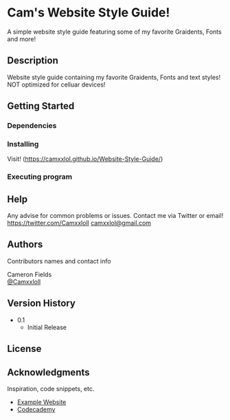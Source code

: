 # Cam's Website Style Guide!

A simple website style guide featuring some of my favorite Graidents, Fonts and more!

## Description

Website style guide containing my favorite Graidents, Fonts and text styles! NOT optimized for celluar devices!

## Getting Started

### Dependencies



### Installing

Visit! (https://camxxlol.github.io/Website-Style-Guide/)

### Executing program



## Help

Any advise for common problems or issues.
Contact me via Twitter or email!
https://twitter.com/Camxxloll
camxxlol@gmail.com

## Authors

Contributors names and contact info

Cameron Fields  
[@Camxxloll]([https://twitter.com/Camxxloll])

## Version History
* 0.1
    * Initial Release

## License


## Acknowledgments

Inspiration, code snippets, etc.
* [Example Website]([https://content.codecademy.com/PRO/independent-practice-projects/website-design-system/example/index.html])
* [Codecademy](https://www.codecademy.com)
